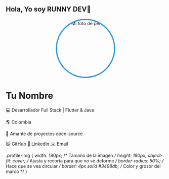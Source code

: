 ## Hola, Yo soy RUNNY DEV👋


 <!DOCTYPE html>
<html lang="es">
<head>
    <meta charset="UTF-8" />
    <meta name="viewport" content="width=device-width, initial-scale=1.0"/>
  
   
</head>
<body>
    <div class="card">
      <p align="center">
  <img src="https://res.cloudinary.com/dmsshdovm/image/upload/v1753143111/r_bjesuj.jpg"
       alt="Mi foto de perfil"
       width="180"
       height="180"
       style="border-radius: 50%; border: 4px solid #3498db; object-fit: cover;">
</p>
        <h1>Tu Nombre</h1>
        <p>💻 Desarrollador Full Stack | Flutter & Java</p>
        <p>🌎 Colombia</p>
        <p>🚀 Amante de proyectos open-source</p>
        <div class="socials">
            <a href="https://github.com/TU_USUARIO" target="_blank">🐱 GitHub</a>
            <a href="https://www.linkedin.com/in/TU_LINKEDIN" target="_blank">🔗 LinkedIn</a>
            <a href="mailto:tuemail@correo.com">✉️ Email</a>
        </div>
    </div>
</body>
</html>


.profile-img {
    width: 180px;            /* Tamaño de la imagen */
    height: 180px;
    object-fit: cover;       /* Ajusta y recorta para que no se deforme */
    border-radius: 50%;      /* Hace que se vea circular */
    border: 4px solid #3498db; /* Color y grosor del marco */
}

<!--
**Rodaverme/Rodaverme** is a ✨ _special_ ✨ repository because its `README.md` (this file) appears on your GitHub profile.

Here are some ideas to get you started:

- 🔭 I’m currently working on ...
- 🌱 I’m currently learning ...
- 👯 I’m looking to collaborate on ...
- 🤔 I’m looking for help with ...
- 💬 Ask me about ...
- 📫 How to reach me: ...
- 😄 Pronouns: ...
- ⚡ Fun fact: ...
-->
